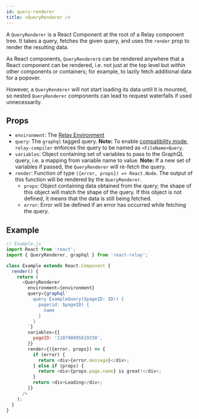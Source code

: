```yaml
---
id: query-renderer
title: <QueryRenderer />
---
```


A `QueryRenderer` is a React Component at the root of a Relay component tree. It takes a query, fetches the given query, and uses the `render` prop to render the resulting data.

As React components, `QueryRenderer`s can be rendered anywhere that a React component can be rendered, i.e. not just at the top level but *within* other components or containers; for example, to lazily fetch additional data for a popover.

However, a `QueryRenderer` will not start loading its data until it is mounted, so nested `QueryRenderer` components can lead to request waterfalls if used unnecessarily.

## Props

* `environment`: The [Relay Environment](./relay-environment.html)
* `query`: The `graphql` tagged query. **Note:** To enable [compatibility mode](./relay-compat.html), `relay-compiler` enforces the query to be named as `<FileName>Query`.
* `variables`: Object containing set of variables to pass to the GraphQL query, i.e. a mapping from variable name to value. **Note:** If a new set of variables if passed, the `QueryRenderer` will re-fetch the query.
* `render`: Function of type `({error, props}) => React.Node`. The output of this function will be rendered by the `QueryRenderer`.
  * `props`: Object containing data obtained from the query; the shape of this object will match the shape of the query. If this object is not defined, it means that the data is still being fetched.
  * `error`: Error will be defined if an error has occurred while fetching the query.

## Example

```javascript
// Example.js
import React from 'react';
import { QueryRenderer, graphql } from 'react-relay';

class Example extends React.Component {
  render() {
    return (
      <QueryRenderer
        environment={environment}
        query={graphql`
          query ExampleQuery($pageID: ID!) {
            page(id: $pageID) {
              name
            }
          }
        `}
        variables={{
          pageID: '110798995619330',
        }}
        render={({error, props}) => {
          if (error) {
            return <div>{error.message}</div>;
          } else if (props) {
            return <div>{props.page.name} is great!</div>;
          }
          return <div>Loading</div>;
        }}
      />
    );
  }
}
```

